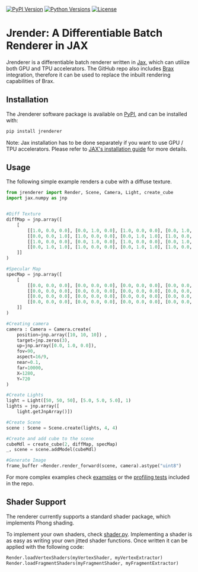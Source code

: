 [![PyPI Version](https://img.shields.io/pypi/v/jrenderer?logo=pypi)](https://pypi.org/project/jrenderer)
[![Python Versions](https://img.shields.io/pypi/pyversions/jrenderer?logo=python)](https://pypi.org/project/jrenderer)
[![License](https://img.shields.io/github/license/JoeyTeng/jrenderer)](https://github.com/JoeyTeng/jrenderer/blob/master/LICENSE)



# Jrender: A Differentiable Batch Renderer in JAX

Jrenderer is a differentiable batch renderer written in [Jax](https://github.com/google/jax), which can utilize both GPU and TPU accelerators. The GitHub repo also includes [Brax](https://github.com/google/brax/) integration, therefore it can be used to replace the inbuilt rendering capabilities of Brax.

## Installation

The Jrenderer software package is available on [PyPI](https://pypi.org/project/jrenderer), and can be installed with: 

```bash
pip install jrenderer
```

Note: Jax installation has to be done separately if you want to use GPU / TPU accelerators. Please refer to [JAX's installation guide](https://github.com/google/jax#installation) for more details.

## Usage

The following simple example renders a cube with a diffuse texture.
```python
from jrenderer import Render, Scene, Camera, Light, create_cube
import jax.numpy as jnp


#Diff Texture
diffMap = jnp.array([
    [
        [[1.0, 0.0, 0.0], [0.0, 1.0, 0.0], [1.0, 0.0, 0.0], [0.0, 1.0, 0.0]],
        [[0.0, 0.0, 1.0], [1.0, 0.0, 0.0], [0.0, 1.0, 1.0], [1.0, 0.0, 0.0]],
        [[1.0, 0.0, 0.0], [0.0, 1.0, 0.0], [1.0, 0.0, 0.0], [0.0, 1.0, 0.0]],
        [[0.0, 1.0, 1.0], [1.0, 0.0, 0.0], [0.0, 1.0, 1.0], [1.0, 0.0, 0.0]]
    ]]
)

#Specular Map
specMap = jnp.array([
    [
        [[0.0, 0.0, 0.0], [0.0, 0.0, 0.0], [0.0, 0.0, 0.0], [0.0, 0.0, 0.0]],
        [[0.0, 0.0, 0.0], [0.0, 0.0, 0.0], [0.0, 0.0, 0.0], [0.0, 0.0, 0.0]],
        [[0.0, 0.0, 0.0], [0.0, 0.0, 0.0], [0.0, 0.0, 0.0], [0.0, 0.0, 0.0]],
        [[0.0, 0.0, 0.0], [0.0, 0.0, 0.0], [0.0, 0.0, 0.0], [0.0, 0.0, 0.0]]
    ]]
)

#Creating camera
camera : Camera = Camera.create(
    position=jnp.array([10, 10, 10]) ,
    target=jnp.zeros(3),
    up=jnp.array([0.0, 1.0, 0.0]),
    fov=90,
    aspect=16/9,
    near=0.1,
    far=10000,
    X=1280,
    Y=720
)

#Create Lights
light = Light([50, 50, 50], [5.0, 5.0, 5.0], 1)
lights = jnp.array([
    light.getJnpArray()])

#Create Scene
scene : Scene = Scene.create(lights, 4, 4)

#Create and add cube to the scene
cubeMdl = create_cube(2, diffMap, specMap) 
_, scene = scene.addModel(cubeMdl)

#Generate Image
frame_buffer =Render.render_forward(scene, camera).astype("uint8")
```

For more complex examples check [examples](examples) or the [profiling tests](profiling_tests) included in the repo.

## Shader Support

The renderer currently supports a standard shader package, which implements Phong shading.

To implement your own shaders, check [shader.py](jrenderer/shader.py). Implementing a shader is as easy as writing your own jitted shader functions. Once written it can be applied with the following code:
```python
Render.loadVertexShaders(myVertexShader, myVertexExtractor)
Render.loadFragmentShaders(myFragmentShader, myFragmentExtractor)
```
